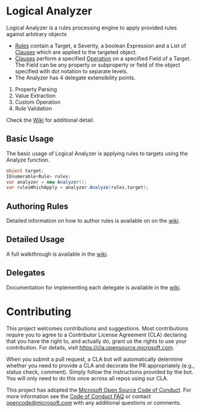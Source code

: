 # Logical Analyzer

Logical Analyzer is a rules processing engine to apply provided rules against arbitrary objects

* [Rules](https://github.com/microsoft/LogicalAnalyzer/blob/main/LogicalAnalyzer/Rule.cs) contain a Target, a Severity, a boolean Expression and a List of [Clauses](https://github.com/microsoft/LogicalAnalyzer/blob/main/LogicalAnalyzer/Clause.cs) which are applied to the targeted object.
* [Clauses](https://github.com/microsoft/LogicalAnalyzer/blob/main/LogicalAnalyzer/Clause.cs) perform a specified [Operation](https://github.com/microsoft/LogicalAnalyzer/blob/main/LogicalAnalyzer/Operation.cs) on a specified Field of a Target.  The Field can be any property or subproperty or field of the object specified with dot notation to separate levels. 
* The Analyzer has 4 delegate extensibility points.
1. Property Parsing
2. Value Extraction
3. Custom Operation
4. Rule Validation

Check the [Wiki](https://github.com/microsoft/LogicalAnalyzer/wiki) for additional detail.

## Basic Usage

The basic usage of Logical Analyzer is applying rules to targets using the Analyze function.

```csharp
object target;
IEnumerable<Rule> rules;
var analyzer = new Analyzer();
var rulesWhichApply = analyzer.Analyze(rules,target);
```
## Authoring Rules

Detailed information on how to author rules is available on on the [wiki](https://github.com/microsoft/LogicalAnalyzer/wiki/Authoring-Rules).

## Detailed Usage

A full walkthrough is available in the [wiki](https://github.com/microsoft/LogicalAnalyzer/wiki/Walkthrough).

## Delegates

Documentation for implementing each delegate is available in the [wiki](https://github.com/microsoft/LogicalAnalyzer/wiki/Delegates).

# Contributing

This project welcomes contributions and suggestions.  Most contributions require you to agree to a
Contributor License Agreement (CLA) declaring that you have the right to, and actually do, grant us
the rights to use your contribution. For details, visit https://cla.opensource.microsoft.com.

When you submit a pull request, a CLA bot will automatically determine whether you need to provide
a CLA and decorate the PR appropriately (e.g., status check, comment). Simply follow the instructions
provided by the bot. You will only need to do this once across all repos using our CLA.

This project has adopted the [Microsoft Open Source Code of Conduct](https://opensource.microsoft.com/codeofconduct/).
For more information see the [Code of Conduct FAQ](https://opensource.microsoft.com/codeofconduct/faq/) or
contact [opencode@microsoft.com](mailto:opencode@microsoft.com) with any additional questions or comments.
